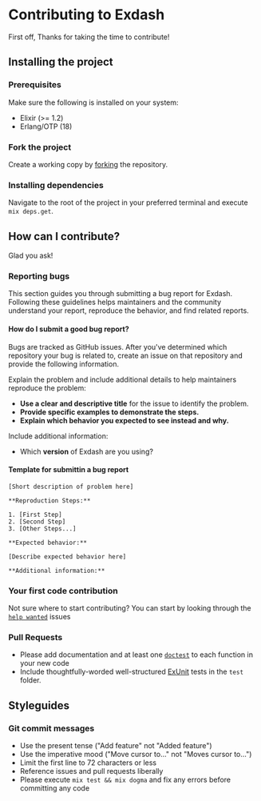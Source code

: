 Contributing to Exdash
======================

First off, Thanks for taking the time to contribute!

## Installing the project
### Prerequisites
Make sure the following is installed on your system:
- Elixir (>= 1.2)
- Erlang/OTP (18)

### Fork the project
Create a working copy by [forking](https://help.github.com/articles/fork-a-repo/) the repository.

### Installing dependencies
Navigate to the root of the project in your preferred terminal and execute `mix deps.get`.

## How can I contribute?
Glad you ask!

### Reporting bugs
This section guides you through submitting a bug report for Exdash. Following these guidelines helps maintainers and the community understand your report, reproduce the behavior, and find related reports.

#### How do I submit a good bug report?
Bugs are tracked as GitHub issues. After you've determined which repository your bug is related to, create an issue on that repository and provide the following information.

Explain the problem and include additional details to help maintainers reproduce the problem:

- **Use a clear and descriptive title** for the issue to identify the problem.
- **Provide specific examples to demonstrate the steps.**
- **Explain which behavior you expected to see instead and why.**

Include additional information:
- Which **version** of Exdash are you using?

#### Template for submittin a bug report
```
[Short description of problem here]

**Reproduction Steps:**

1. [First Step]
2. [Second Step]
3. [Other Steps...]

**Expected behavior:**

[Describe expected behavior here]

**Additional information:**

```

### Your first code contribution
Not sure where to start contributing? You can start by looking through the [`help wanted`](https://github.com/TFarla/exdash/issues?q=is%3Aissue+is%3Aopen+label%3A%22help+wanted%22) issues


### Pull Requests
- Please add documentation and at least one [`doctest`](http://elixir-lang.org/getting-started/mix-otp/docs-tests-and-with.html#doctests) to each function in your new code
- Include thoughtfully-worded well-structured [ExUnit](http://elixir-lang.org/docs/stable/ex_unit/ExUnit.html) tests in the `test` folder.


## Styleguides
### Git commit messages
- Use the present tense ("Add feature" not "Added feature")
- Use the imperative mood ("Move cursor to..." not "Moves cursor to...")
- Limit the first line to 72 characters or less
- Reference issues and pull requests liberally
- Please execute `mix test && mix dogma` and fix any errors before committing any code
